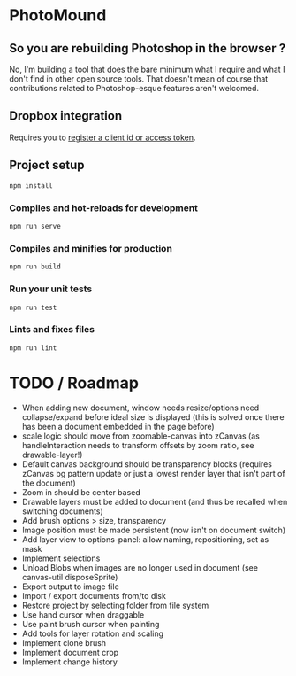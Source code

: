 # PhotoMound

## So you are rebuilding Photoshop in the browser ?

No, I'm building a tool that does the bare minimum what I require and what I don't
find in other open source tools. That doesn't mean of course that contributions
related to Photoshop-esque features aren't welcomed.

## Dropbox integration

Requires you to [register a client id or access token](https://www.dropbox.com/developers/apps).

## Project setup
```
npm install
```

### Compiles and hot-reloads for development
```
npm run serve
```

### Compiles and minifies for production
```
npm run build
```

### Run your unit tests
```
npm run test
```

### Lints and fixes files
```
npm run lint
```

# TODO / Roadmap

* When adding new document, window needs resize/options need collapse/expand before ideal size is displayed (this is solved once there has been a document embedded in the page before)
* scale logic should move from zoomable-canvas into zCanvas (as handleInteraction needs to transform offsets by zoom ratio, see drawable-layer!)
* Default canvas background should be transparency blocks (requires zCanvas bg pattern update or just a lowest render layer that isn't part of the document)
* Zoom in should be center based
* Drawable layers must be added to document (and thus be recalled when switching documents)
* Add brush options > size, transparency
* Image position must be made persistent (now isn't on document switch)
* Add layer view to options-panel: allow naming, repositioning, set as mask
* Implement selections
* Unload Blobs when images are no longer used in document (see canvas-util disposeSprite)
* Export output to image file
* Import / export documents from/to disk
* Restore project by selecting folder from file system
* Use hand cursor when draggable
* Use paint brush cursor when painting
* Add tools for layer rotation and scaling
* Implement clone brush
* Implement document crop
* Implement change history
